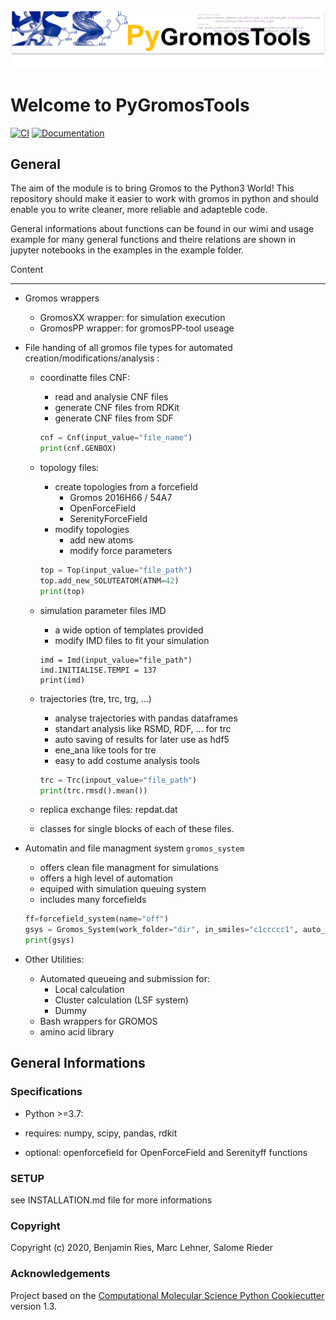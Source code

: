![](.img/PyGromosToolsBanner.png)

Welcome to PyGromosTools
==============================
[//]: # (Badges)
[![CI](https://github.com/rinikerlab/PyGromosTools/actions/workflows/CI.yaml/badge.svg)](https://github.com/rinikerlab/PyGromosTools/actions/workflows/CI.yaml)
[![Documentation](https://img.shields.io/badge/Documentation-here-white.svg)](https://rinikerlab.github.io/PyGromosTools/)


General
-------------
   The aim of the module is to bring Gromos to the Python3 World!
   This repository should make it easier to work with gromos in python and should enable you to write cleaner, more reliable and adapteble code.

   General informations about functions can be found in our wimi and usage example for many general functions and theire relations are shown in jupyter notebooks in the examples in the example folder.

Content

-------------

* Gromos wrappers
  * GromosXX wrapper: for simulation execution
  * GromosPP wrapper: for gromosPP-tool useage

* File handing of all gromos file types for automated creation/modifications/analysis :
  * coordinatte files CNF:
    * read and analysie CNF files
    * generate CNF files from RDKit
    * generate CNF files from SDF

    ```python
    cnf = Cnf(input_value="file_name")
    print(cnf.GENBOX)
    ```

  * topology files:
    * create topologies from a forcefield
      * Gromos 2016H66 / 54A7
      * OpenForceField
      * SerenityForceField
    * modify topologies
      * add new atoms
      * modify force parameters

    ```python
    top = Top(input_value="file_path")
    top.add_new_SOLUTEATOM(ATNM=42)
    print(top)
    ```

  * simulation parameter files IMD
    * a wide option of templates provided
    * modify IMD files to fit your simulation

    ```pythons
    imd = Imd(input_value="file_path")
    imd.INITIALISE.TEMPI = 137
    print(imd)
    ```

  * trajectories (tre, trc, trg, ...)
    * analyse trajectories with pandas dataframes
    * standart analysis like RSMD, RDF, ... for trc
    * auto saving of results for later use as hdf5
    * ene_ana like tools for tre
    * easy to add costume analysis tools

    ```python
    trc = Trc(inpout_value="file_path")
    print(trc.rmsd().mean())
    ```

  * replica exchange files:
        repdat.dat
  * classes for single blocks of each of these files.

* Automatin and file managment system `gromos_system`
  * offers clean file managment for simulations
  * offers a high level of automation
  * equiped with simulation queuing system
  * includes many forcefields

  ```python
  ff=forcefield_system(name="off")
  gsys = Gromos_System(work_folder="dir", in_smiles="c1ccccc1", auto_convert=True, Forcefield=ff)
  print(gsys)
  ```

* Other Utilities:
  * Automated queueing and submission for:
    * Local calculation
    * Cluster calculation (LSF system)
    * Dummy
  * Bash wrappers for GROMOS
  * amino acid library

General Informations
-------------

### Specifications

 * Python >=3.7:
 * requires: numpy, scipy, pandas, rdkit

 * optional: openforcefield for OpenForceField and Serenityff functions

### SETUP

see INSTALLATION.md file for more informations

### Copyright

Copyright (c) 2020, Benjamin Ries, Marc Lehner, Salome Rieder

### Acknowledgements
 
Project based on the 
[Computational Molecular Science Python Cookiecutter](https://github.com/molssi/cookiecutter-cms) version 1.3.

